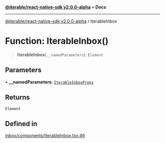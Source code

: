[**@iterable/react-native-sdk v2.0.0-alpha**](../README.md) • **Docs**

***

[@iterable/react-native-sdk v2.0.0-alpha](../globals.md) / IterableInbox

# Function: IterableInbox()

> **IterableInbox**(`__namedParameters`): `Element`

## Parameters

• **\_\_namedParameters**: [`IterableInboxProps`](../interfaces/IterableInboxProps.md)

## Returns

`Element`

## Defined in

[inbox/components/IterableInbox.tsx:46](https://github.com/Iterable/react-native-sdk/blob/33a336d972ce3f91e45be0626b4337400455463a/src/inbox/components/IterableInbox.tsx#L46)
